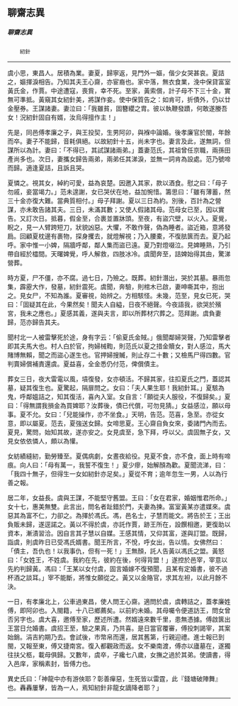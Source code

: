 

## 聊齋志異

##### 聊齋志異
　　`紉針`

* * *

虞小思，東昌人。居積為業。妻夏，歸寧返，見門外一嫗，偕少女哭甚哀。夏詰之，嫗揮淚相告。乃知其夫王心齋，亦宦裔也。家中落，無衣食業，浼中保貸富室黃氏金，作賈。中途遭寇，喪貲，幸不死。至家，黃索償，計子母不下三十金，實無可準抵。黃窺其女紉針美，將謀作妾。使中保質告之：如肯可，折債外，仍以廿金壓券。王謀諸妻。妻泣曰：「我雖貧，固簪纓之胄。彼以執鞭發蹟，何敢遂媵吾女！況紉針固自有婿，汝烏得擅作主！」

先是，同邑傅孝廉之子，與王投契，生男阿卯，與褓中論婚。後孝廉官於閩，年餘而卒。妻子不能歸，音耗俱絕。以故紉針十五，尚未字也。妻言及此，遂無詞，但謀所以為計。妻曰：「不得已，其試謀諸兩弟。」蓋妻范氏，其祖曾任京職，兩孫田產尚多也。次日，妻攜女歸告兩弟，兩弟任其涕淚，並無一詞肯為設處。范乃號啼而歸。適逢夏詰，且訴且哭。

夏憐之。視其女，綽約可愛，益為哀楚。因邀入其家，款以酒食。慰之曰：「母子勿戚，妾當竭力。」范未遑謝，女已哭伏在地，益加惋惜。籌思曰：「雖有薄蓄，然三十金亦復大難。當典質相付。」母子拜謝。夏以三日為約。別後，百計為之營謀，亦未敢告諸其夫。三日，未滿其數；又使人假諸其母。范母女已至，因以實告。又訂次日。抵暮，假金至，合裹並置牀頭。至夜，有盜穴壁，以火入。夏覺，睨之，見一人臂跨短刀，狀貌凶惡。大懼，不敢作聲，偽為睡者。盜近箱，意將發扃。回顧夏枕邊有裹物，探身攫去，就燈解視；乃入腰橐，不復胠篋而去。夏乃起呼。家中惟一小婢，隔牆呼鄰，鄰人集而盜已遠。夏乃對燈啜泣。見婢睡熟，乃引帶自經於櫺間。天曙婢覺，呼人解救，四肢冰冷。虞聞奔至，詰婢始得其由，驚涕營葬。

時方夏，尸不僵，亦不腐。過七日，乃殮之。既葬。紉針潛出，哭於其墓。暴雨忽集，霹靂大作，發墓，紉針震死。虞聞，奔驗，則棺木已啟，妻呻嘶其中，抱出之。見女尸，不知為誰。夏審視，始辨之。方相駭怪。未幾，范至，見女已死，哭曰：「固疑其在此，今果然矣！聞夫人自縊，日夜不絕聲。今夜語我，欲哭於殯宮，我未之應也。」夏感其義，遂與夫言，即以所葬材穴葬之。范拜謝。虞負妻歸，范亦歸告其夫。

聞村北一人被雷擊死於途，身有字云：「偷夏氏金賊。」俄聞鄰婦哭聲，乃知雷擊者即其夫馬大也。村人白於官，拘婦械鞫，則范氏以夏之措金贖女，對人感泣，馬大賭博無賴，聞之而盜心遂生也。官押婦搜贓，則止存二十數；又檢馬尸得四數。官判賣婦償補責還虞。夏益喜，全金悉仍付范，俾償債主。

葬女三日，夜大雷電以風，墳復發，女亦頓活。不歸其家，往扣夏氏之門，蓋認其墓，疑其復生也。夏驚起，隔扉問之。女曰：「夫人果生耶！我紉針耳。」夏駭為鬼，呼鄰媼詰之，知其復活，喜內入室。女自言：「願從夫人服役，不復歸矣。」夏曰：「得無謂我損金為買婢耶？汝葬後，債已代償，可勿見猜。」女益感泣，願以母事。夏不允。女曰：「兒能操作，亦不坐食。」天明，告范。范喜，急至。亦從女意，即以屬夏。范去，夏強送女歸。女啼思夏。王心齋自負女來，委諸門內而去。夏見，驚問，始知其故，遂亦安之。女見虞至，急下拜，呼以父。虞固無子女，又見女依依憐人，頗以為懽。

女紡績縫紉，勤勞臻至。夏偶病劇，女晝夜給役。見夏不食，亦不食，面上時有啼痕。向人曰：「母有萬一，我誓不復生！」夏少瘳，始解顏為歡。夏聞流涕，曰：「我四十無子，但得生一女如紉針亦足矣。」夏從不育；逾年忽生一男，人以為行善之報。

居二年，女益長。虞與王謀，不能堅守舊盟。王曰：「女在君家，婚姻惟君所命。」女十七，惠美無雙。此言出，問名者趾錯於門，夫妻為揀。富室黃某亦遣媒來。虞惡其為富不仁，力卻之。為擇於馮氏。馮，邑名士，子慧而能文。將告於王；王出負販未歸，遂逕諾之。黃以不得於虞，亦託作賈，跡王所在，設饌相邀，更復助以資本，漸漬習洽。因自言其子慧以自媒。王感其情，又仰其富，遂與訂盟。既歸，詣虞，則虞昨日已受馮氏婿書。聞王所言，不悅，呼女出，告以情。女佛然曰：「債主，吾仇也！以我事仇，但有一死！」王無顏，託人告黃以馮氏之盟。黃怒曰：「女姓王，不姓虞。我約在先，彼約在後，何得背盟！」遂控於邑宰，宰意以先約判歸黃。馮曰：「王某以女付虞，固言婚嫁不復預聞，且某有定婚書，彼不過杯酒之談耳。」宰不能斷，將惟女願從之。黃又以金賂官，求其左袒，以此月餘不決。

一日，有孝廉北上，公車過東昌，使人問王心齋。適問於虞，虞轉詰之，蓋孝廉姓傅，即阿卯也。入閩籍，十八已鄉薦矣。以前約未婚。其母囑令便道訪王，問女曾否另字也。虞大喜，邀傅至家，歷述所遭。然婿遠來數千里，患無憑據。傅啟篋出王當日允婚書。虞招王至，驗之果真，乃共喜。是日當官覆審，傅投刺謁宰，其案始銷。涓吉約期乃去。會試後，市幣帛而還，居其舊第，行親迎禮。進士報已到閩，又報至東，傅又捷南宮。復入都觀政而返。女不樂南渡，傅亦以廬墓在，遂獨往扶父柩，載母俱歸。又數年，虞卒，子纔七八歲，女撫之過於其弟。使讀書，得入邑庠，家稱素封，皆傅力也。

異史氏曰：「神龍中亦有游俠耶？彰善癉惡，生死皆以雷霆，此『錢塘破陣舞』也。轟轟屢擊，皆為一人，焉知紉針非龍女謫降者耶？」

* * *

